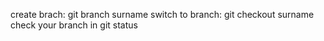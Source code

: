 create brach: git branch surname
switch to branch: git checkout surname
check your branch in git status